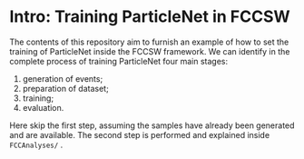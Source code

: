 # Intro: Training ParticleNet in FCCSW
The contents of this repository aim to furnish an example of how to set the training of ParticleNet inside the FCCSW framework.
We can identify in the complete process of training ParticleNet four main stages:
1. generation of events;
2. preparation of dataset;
3. training;
4. evaluation.

Here skip the first step, assuming the samples have already been generated and are available.
The second step is performed and explained inside `FCCAnalyses/` . 
